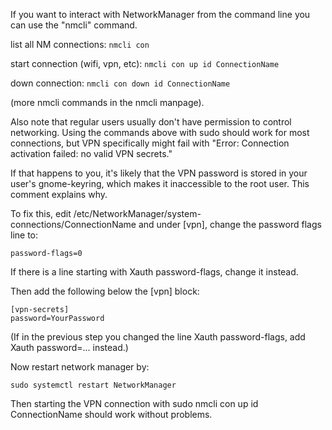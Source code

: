 If you want to interact with NetworkManager from the command line you can use the "nmcli" command.

list all NM connections: `nmcli con`

start connection (wifi, vpn, etc): `nmcli con up id ConnectionName`

down connection: `nmcli con down id ConnectionName`

(more nmcli commands in the nmcli manpage).

Also note that regular users usually don't have permission to control networking. Using the commands above with sudo should work for most connections, but VPN specifically might fail with "Error: Connection activation failed: no valid VPN secrets."

If that happens to you, it's likely that the VPN password is stored in your user's gnome-keyring, which makes it inaccessible to the root user. This comment explains why.

To fix this, edit /etc/NetworkManager/system-connections/ConnectionName and under [vpn], change the password flags line to:

`password-flags=0`

If there is a line starting with Xauth password-flags, change it instead.

Then add the following below the [vpn] block:

```
[vpn-secrets]
password=YourPassword
```

(If in the previous step you changed the line Xauth password-flags, add Xauth password=... instead.)

Now restart network manager by:

```
sudo systemctl restart NetworkManager
```

Then starting the VPN connection with sudo nmcli con up id ConnectionName should work without problems.
